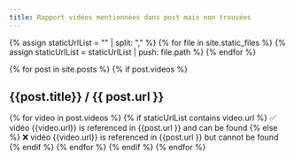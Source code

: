 ```yaml
---
title: Rapport vidéos mentionnées dans post mais non trouvées
---
```

{% assign staticUrlList = "" | split: "," %}
{% for file in site.static_files %}
  {% assign staticUrlList = staticUrlList | push: file.path %}
{% endfor %}

{% for post in site.posts %}
  {% if post.videos %}
## {{post.title}} / {{ post.url }}
  {% for video in post.videos %}
    {% if staticUrlList contains video.url %}
      ✅ vidéo {{video.url}} is referenced in {{post.url }}  and can be found
    {% else %}
      ❌ vidéo {{video.url}} is referenced in {{post.url }}  but cannot be found
    {% endif %}
  {% endfor %}
 {% endif %}
{% endfor %}

